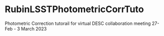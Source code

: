 # RubinLSSTPhotometricCorrTuto
Photometric Correction tutorail for virtual DESC collaboration meeting 27-Feb - 3 March 2023
